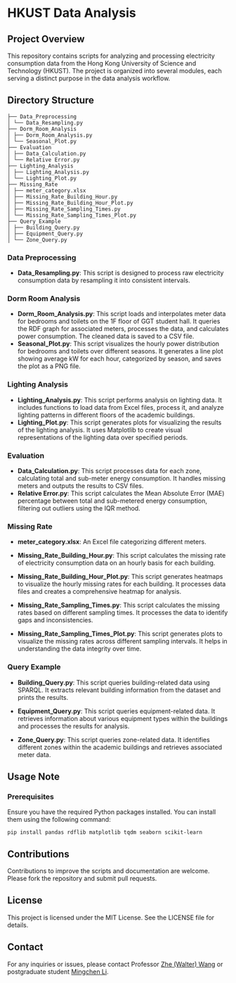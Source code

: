 # HKUST Data Analysis

## Project Overview

This repository contains scripts for analyzing and processing electricity consumption data from the Hong Kong University of Science and Technology (HKUST). The project is organized into several modules, each serving a distinct purpose in the data analysis workflow.

## Directory Structure

```
├── Data_Preprocessing
│ └── Data_Resampling.py
├── Dorm_Room_Analysis
│ ├── Dorm_Room_Analysis.py
│ └── Seasonal_Plot.py
├── Evaluation
│ ├── Data_Calculation.py
│ └── Relative Error.py
├── Lighting_Analysis
│ ├── Lighting_Analysis.py
│ └── Lighting_Plot.py
├── Missing_Rate
│ ├── meter_category.xlsx
│ ├── Missing_Rate_Building_Hour.py
│ ├── Missing_Rate_Building_Hour_Plot.py
│ ├── Missing_Rate_Sampling_Times.py
│ └── Missing_Rate_Sampling_Times_Plot.py
├── Query_Example
│ ├── Building_Query.py
│ ├── Equipment_Query.py
│ └── Zone_Query.py
```


### Data Preprocessing

- **Data_Resampling.py**: This script is designed to process raw electricity consumption data by resampling it into consistent intervals.

### Dorm Room Analysis

- **Dorm_Room_Analysis.py**: This script loads and interpolates meter data for bedrooms and toilets on the 1F floor of GGT student hall. It queries the RDF graph for associated meters, processes the data, and calculates power consumption. The cleaned data is saved to a CSV file.
- **Seasonal_Plot.py**: This script visualizes the hourly power distribution for bedrooms and toilets over different seasons. It generates a line plot showing average kW for each hour, categorized by season, and saves the plot as a PNG file.

### Lighting Analysis

- **Lighting_Analysis.py**: This script performs analysis on lighting data. It includes functions to load data from Excel files, process it, and analyze lighting patterns in different floors of the academic buildings.
- **Lighting_Plot.py**: This script generates plots for visualizing the results of the lighting analysis. It uses Matplotlib to create visual representations of the lighting data over specified periods.

### Evaluation

- **Data_Calculation.py**: This script processes data for each zone, calculating total and sub-meter energy consumption. It handles missing meters and outputs the results to CSV files.
- **Relative Error.py**: This script calculates the Mean Absolute Error (MAE) percentage between total and sub-metered energy consumption, filtering out outliers using the IQR method.

### Missing Rate

- **meter_category.xlsx**: An Excel file categorizing different meters.

- **Missing_Rate_Building_Hour.py**: This script calculates the missing rate of electricity consumption data on an hourly basis for each building.

- **Missing_Rate_Building_Hour_Plot.py**: This script generates heatmaps to visualize the hourly missing rates for each building. It processes data files and creates a comprehensive heatmap for analysis.

- **Missing_Rate_Sampling_Times.py**: This script calculates the missing rates based on different sampling times. It processes the data to identify gaps and inconsistencies.

- **Missing_Rate_Sampling_Times_Plot.py**: This script generates plots to visualize the missing rates across different sampling intervals. It helps in understanding the data integrity over time.

### Query Example

- **Building_Query.py**: This script queries building-related data using SPARQL. It extracts relevant building information from the dataset and prints the results.

- **Equipment_Query.py**: This script queries equipment-related data. It retrieves information about various equipment types within the buildings and processes the results for analysis.

- **Zone_Query.py**: This script queries zone-related data. It identifies different zones within the academic buildings and retrieves associated meter data.

## Usage Note

### Prerequisites

Ensure you have the required Python packages installed. You can install them using the following command:

```
pip install pandas rdflib matplotlib tqdm seaborn scikit-learn
```

## Contributions 

Contributions to improve the scripts and documentation are welcome. Please fork the repository and submit pull requests.

## License 

This project is licensed under the MIT License. See the LICENSE file for details.

## Contact 
For any inquiries or issues, please contact Professor [Zhe (Walter) Wang](https://walterzwang.github.io/) or postgraduate student [Mingchen Li](https://limingchen159.github.io/).

